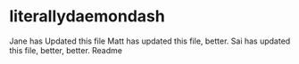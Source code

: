 # literallydaemondash

Jane has Updated this file
Matt has updated this file, better.
Sai has updated this file, better, better.
Readme
